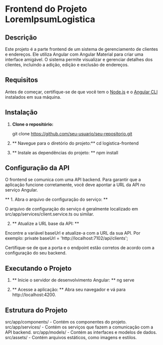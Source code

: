 # Frontend do Projeto LoremIpsumLogistica

## Descrição

Este projeto é a parte frontend de um sistema de gerenciamento de clientes e endereços. Ele utiliza Angular com Angular Material para criar uma interface amigável. O sistema permite visualizar e gerenciar detalhes dos clientes, incluindo a adição, edição e exclusão de endereços.

## Requisitos

Antes de começar, certifique-se de que você tem o [Node.js](https://nodejs.org/) e o [Angular CLI](https://angular.io/cli) instalados em sua máquina.

## Instalação

1. **Clone o repositório:**

   git clone https://github.com/seu-usuario/seu-repositorio.git

2. ** Navegue para o diretório do projeto:**
   cd logistica-frontend

3. ** Instale as dependências do projeto: **
   npm install

## Configuração da API

O frontend se comunica com uma API backend. Para garantir que a aplicação funcione corretamente, você deve apontar a URL da API no serviço Angular.

** 1. Abra o arquivo de configuração do serviço: **

O arquivo de configuração do serviço é geralmente localizado em src/app/services/client.service.ts ou similar.

2. ** Atualize a URL base da API: **

Encontre a variável baseUrl e atualize-a com a URL da sua API. Por exemplo:
private baseUrl = 'http://localhost:7102/api/clients';

Certifique-se de que a porta e o endpoint estão corretos de acordo com a configuração do seu backend.

## Executando o Projeto

1. ** Inicie o servidor de desenvolvimento Angular: **
    ng serve

2. ** Acesse a aplicação: **
    Abra seu navegador e vá para http://localhost:4200.

## Estrutura do Projeto
src/app/components/ - Contém os componentes do projeto.
src/app/services/ - Contém os serviços que fazem a comunicação com a API backend.
src/app/models/ - Contém as interfaces e modelos de dados.
src/assets/ - Contém arquivos estáticos, como imagens e estilos.


